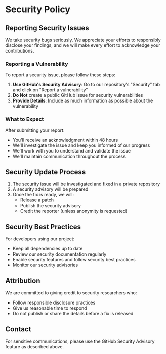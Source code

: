 # Security Policy

## Reporting Security Issues

We take security bugs seriously. We appreciate your efforts to responsibly disclose your findings, and we will make every effort to acknowledge your contributions.

### Reporting a Vulnerability

To report a security issue, please follow these steps:

1. **Use GitHub's Security Advisory**: Go to our repository's "Security" tab and click on "Report a vulnerability"
2. **Do Not** create a public GitHub issue for security vulnerabilities
3. **Provide Details**: Include as much information as possible about the vulnerability

### What to Expect

After submitting your report:

- You'll receive an acknowledgment within 48 hours
- We'll investigate the issue and keep you informed of our progress
- We'll work with you to understand and validate the issue
- We'll maintain communication throughout the process

## Security Update Process

1. The security issue will be investigated and fixed in a private repository
2. A security advisory will be prepared
3. Once the fix is ready, we will:
   - Release a patch
   - Publish the security advisory
   - Credit the reporter (unless anonymity is requested)

## Security Best Practices

For developers using our project:

- Keep all dependencies up to date
- Review our security documentation regularly
- Enable security features and follow security best practices
- Monitor our security advisories

## Attribution

We are committed to giving credit to security researchers who:

- Follow responsible disclosure practices
- Give us reasonable time to respond
- Do not publish or share the details before a fix is released

## Contact

For sensitive communications, please use the GitHub Security Advisory feature as described above.

